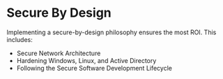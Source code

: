 # Secure By Design

Implementing a secure-by-design philosophy ensures the most ROI. This includes:
- Secure Network Architecture
- Hardening Windows, Linux, and Active Directory
- Following the Secure Software Development Lifecycle
